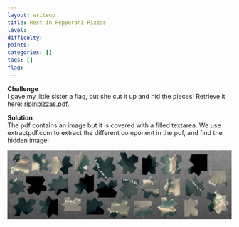 ```yaml
---
layout: writeup
title: Rest in Pepperoni-Pizzas
level: 
difficulty: 
points: 
categories: []
tags: []
flag: 
---
```

**Challenge**  
I gave my little sister a flag, but she cut it up and hid the pieces!
Retrieve it here: [ripinpizzas.pdf](writeupfiles/ripinpizzas.pdf).

**Solution**  
The pdf contains an image but it is covered with a filled textarea. We
use extractpdf.com to extract the different component in the pdf, and
find the hidden image:

![](writeupfiles/ripinpizzas-000.jpg)

